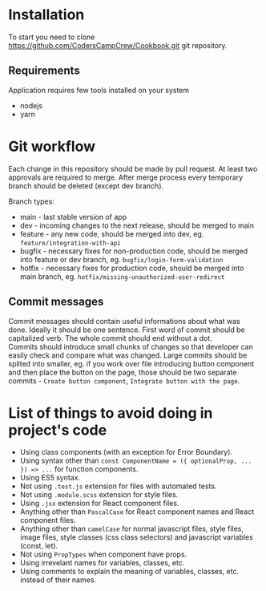 # Installation

To start you need to clone https://github.com/CodersCampCrew/Cookbook.git git repository.

## Requirements

Application requires few tools installed on your system

* nodejs
* yarn

# Git workflow

Each change in this repository should be made by pull request. At least two approvals are required to merge. After merge process every temporary branch should be deleted (except dev branch).

Branch types:
 - main - last stable version of app
 - dev - incoming changes to the next release, should be merged to main
 - feature - any new code, should be merged into dev, eg. `feature/integration-with-api`
 - bugfix - necessary fixes for non-production code, should be merged into feature or dev branch, eg. `bugfix/login-form-validation`
 - hotfix - necessary fixes for production code, should be merged into main branch, eg. `hotfix/missing-unauthorized-user-redirect`

## Commit messages

Commit messages should contain useful informations about what was done. Ideally it should be one sentence. First word of commit should be capitalized verb. The whole commit should end without a dot.  
Commits should introduce small chunks of changes so that developer can easily check and compare what was changed. Large commits should be splited into smaller, eg. if you work over file introducing button component and then place the button on the page, those should be two separate commits - `Create button component`, `Integrate button with the page`.

# List of things to avoid doing in project's code

- Using class components (with an exception for Error Boundary).
- Using syntax other than `const ComponentName = ({ optionalProp, ... }) => ...` for function components.
- Using ES5 syntax.
- Not using `.test.js` extension for files with automated tests.
- Not using `.module.scss` extension for style files.
- Using `.jsx` extension for React component files.
- Anything other than `PascalCase` for React component names and React component files.
- Anything other than `camelCase` for normal javascript files, style files, image files, style classes (css class selectors) and javascript variables (const, let).
- Not using `PropTypes` when component have props.
- Using irrevelant names for variables, classes, etc.
- Using comments to explain the meaning of variables, classes, etc. instead of their names.
